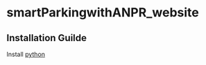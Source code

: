 # smartParkingwithANPR_website

## Installation Guilde
Install [python]([https://www.google.com](https://www.python.org/downloads/)) 

